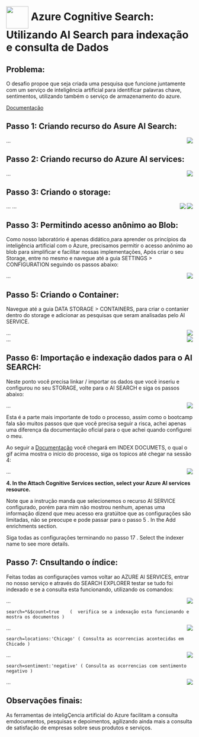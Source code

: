 <h1>
    <a href="https://www.dio.me/">
     <img align="center" width="60px" src="https://hermes.dio.me/lab_projects/badges/619af8f8-d138-4e40-9d48-fec7b318e44d.png"></a>
    <span> 
Azure Cognitive Search: Utilizando AI Search para indexação e consulta de Dados</span>
</h1>

## Problema:

O desafio propoe que seja criada uma pesquisa que funcione juntamente com um serviço de inteligência artificial para identificar palavras chave, sentimentos, utilizando também o serviço de armazenamento do azure.

[Documentação](https://microsoftlearning.github.io/mslearn-ai-fundamentals/Instructions/Labs/11-ai-search.html)

## Passo 1: Criando recurso do Asure AI Search:     

<img align="right" src="https://raw.githubusercontent.com/alexklenio/DIO-Microsoft-Azure-AI-Fundamentals/main/imagens/DP04%20-%20Intelig%C3%AAncia%20de%20documentos%20e%20minera%C3%A7%C3%A3o%20de%20conhecimento/01%20-%20config%20da%20busca.gif" width=""/> ...  

## Passo 2: Criando recurso do Azure AI services:      

<img align="right" src="https://raw.githubusercontent.com/alexklenio/DIO-Microsoft-Azure-AI-Fundamentals/main/imagens/DP04%20-%20Intelig%C3%AAncia%20de%20documentos%20e%20minera%C3%A7%C3%A3o%20de%20conhecimento/02%20-%20config%20do%20servi%C3%A7o%20de%20IA.gif" width=""/> ... 

## Passo 3: Criando o storage:      

<img align="right" src="https://raw.githubusercontent.com/alexklenio/DIO-Microsoft-Azure-AI-Fundamentals/main/imagens/DP04%20-%20Intelig%C3%AAncia%20de%20documentos%20e%20minera%C3%A7%C3%A3o%20de%20conhecimento/03%20-%20Cria%C3%A7%C3%A3o%20do%20storage.gif" width=""/> ... 
<img align="right" src="https://raw.githubusercontent.com/alexklenio/DIO-Microsoft-Azure-AI-Fundamentals/main/imagens/DP04%20-%20Intelig%C3%AAncia%20de%20documentos%20e%20minera%C3%A7%C3%A3o%20de%20conhecimento/04%20-%20deploy%20completo.png" width=""/> ... 

## Passo 3: Permitindo acesso anônimo ao Blob:      

Como nosso laboratório é apenas didático,para aprender os princípios da inteligência artificial com o Azure, precisamos permitir o acesso anônimo ao blob para simplificar e facilitar nossas implementações, Após criar o seu Storage, entre no mesmo e navegue até a guia SETTINGS > CONFIGURATION seguindo os passos abaixo:

<img align="right" src="https://raw.githubusercontent.com/alexklenio/DIO-Microsoft-Azure-AI-Fundamentals/main/imagens/DP04%20-%20Intelig%C3%AAncia%20de%20documentos%20e%20minera%C3%A7%C3%A3o%20de%20conhecimento/05%20-%20permitindo%20acesso%20anonimo%20de%20blob.gif" width=""/> ... 


## Passo 5: Criando o Container:      

Navegue até a guia DATA STORAGE > CONTAINERS, para criar o contanier dentro do storage e adicionar as pesquisas que seram analisadas pelo AI SERVICE.

<img align="right" src="https://raw.githubusercontent.com/alexklenio/DIO-Microsoft-Azure-AI-Fundamentals/main/imagens/DP04%20-%20Intelig%C3%AAncia%20de%20documentos%20e%20minera%C3%A7%C3%A3o%20de%20conhecimento/06%20-%20criando%20container.gif" width=""/> ...   
<img align="right" src="https://raw.githubusercontent.com/alexklenio/DIO-Microsoft-Azure-AI-Fundamentals/main/imagens/DP04%20-%20Intelig%C3%AAncia%20de%20documentos%20e%20minera%C3%A7%C3%A3o%20de%20conhecimento/07%20adicionando%20pesquisas%20ao%20container.gif" width=""/> ...  

## Passo 6: Importação e indexação dados para o AI SEARCH:      

Neste ponto você precisa linkar / importar os dados que você inseriu e configurou no seu STORAGE, volte para o AI SEARCH e siga os passos abaixo:

<img align="right" src="https://raw.githubusercontent.com/alexklenio/DIO-Microsoft-Azure-AI-Fundamentals/main/imagens/DP04%20-%20Intelig%C3%AAncia%20de%20documentos%20e%20minera%C3%A7%C3%A3o%20de%20conhecimento/08%20-%20importando%20os%20dados.gif" width=""/> ... 

Esta é a parte mais importante de todo o processo, assim como o bootcamp fala são muitos passos que que você precisa seguir a risca, achei apenas uma diferença da documentação oficial para o que achei quando configurei o meu.

Ao seguir a [Documentação](https://microsoftlearning.github.io/mslearn-ai-fundamentals/Instructions/Labs/11-ai-search.html) você chegará em INDEX DOCUMETS, o qual o gif acima mostra o início do processo, siga os topicos até chegar na sessão 4:

<img align="right" src="https://raw.githubusercontent.com/alexklenio/DIO-Microsoft-Azure-AI-Fundamentals/main/imagens/DP04%20-%20Intelig%C3%AAncia%20de%20documentos%20e%20minera%C3%A7%C3%A3o%20de%20conhecimento/09%20-%20observa%C3%A7%C3%A3o.png" width=""/> ... 

**4. In the Attach Cognitive Services section, select your Azure AI services resource.**

Note que a instrução manda que selecionemos o recurso AI SERVICE configurado, porém para mim não mostrou nenhum, apenas uma informação dizend que meu acesso era gratúitoe que as configurações são limitadas, não se preocupe e pode passar para o passo 5 . In the Add enrichments section.

Siga todas as configurações terminando no passo 17 . Select the indexer name to see more details.

## Passo 7: Cnsultando o índice:      

Feitas todas as configurações vamos voltar ao AZURE AI SERVICES, entrar no nosso serviço e através do SEARCH EXPLORER testar se tudo foi indexado e se a consulta esta funcionando, utilizando os comandos:

<img align="right" src="https://raw.githubusercontent.com/alexklenio/DIO-Microsoft-Azure-AI-Fundamentals/main/imagens/DP04%20-%20Intelig%C3%AAncia%20de%20documentos%20e%20minera%C3%A7%C3%A3o%20de%20conhecimento/11%20-%20testando%20a%20pesquisa.png" width=""/> ... 

```
search=*&$count=true    (  verifica se a indexação esta funcionando e mostra os documentos )
```
<img align="right" src="https://raw.githubusercontent.com/alexklenio/DIO-Microsoft-Azure-AI-Fundamentals/main/imagens/DP04%20-%20Intelig%C3%AAncia%20de%20documentos%20e%20minera%C3%A7%C3%A3o%20de%20conhecimento/12%20-%20testando%20a%20pesquisa.png" width=""/> ... 

```
search=locations:'Chicago' ( Consulta as ocorrencias acontecidas em Chicado )
```
<img align="right" src="https://raw.githubusercontent.com/alexklenio/DIO-Microsoft-Azure-AI-Fundamentals/main/imagens/DP04%20-%20Intelig%C3%AAncia%20de%20documentos%20e%20minera%C3%A7%C3%A3o%20de%20conhecimento/13.png" width=""/> ... 

```
search=sentiment:'negative' ( Consulta as ocorrencias com sentimento negativo )
```
<img align="right" src="https://raw.githubusercontent.com/alexklenio/DIO-Microsoft-Azure-AI-Fundamentals/main/imagens/DP04%20-%20Intelig%C3%AAncia%20de%20documentos%20e%20minera%C3%A7%C3%A3o%20de%20conhecimento/14.png" width=""/> ... 


## Observações finais:      

As ferramentas de inteligÇencia artificial do Azure facilitam a consulta emdocumentos, pesquisas e depoimentos, agilizando ainda mais a consulta de satisfação de empresas sobre seus produtos e serviços.



